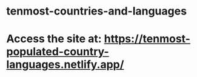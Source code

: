# tenmost-countries-and-languages
# Access the site at: https://tenmost-populated-country-languages.netlify.app/

